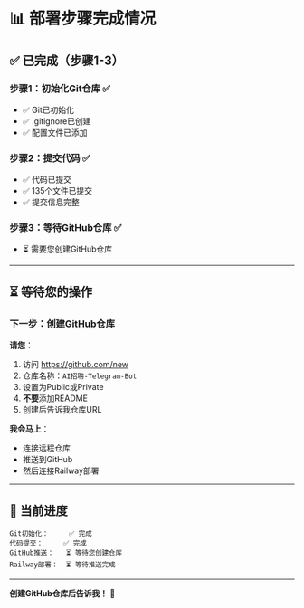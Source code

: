 # 📊 部署步骤完成情况

## ✅ 已完成（步骤1-3）

### 步骤1：初始化Git仓库 ✅
- ✅ Git已初始化
- ✅ .gitignore已创建
- ✅ 配置文件已添加

### 步骤2：提交代码 ✅
- ✅ 代码已提交
- ✅ 135个文件已提交
- ✅ 提交信息完整

### 步骤3：等待GitHub仓库 ✅
- ⏳ 需要您创建GitHub仓库

---

## ⏳ 等待您的操作

### 下一步：创建GitHub仓库

**请您**：
1. 访问 https://github.com/new
2. 仓库名称：`AI招聘-Telegram-Bot`
3. 设置为Public或Private
4. **不要**添加README
5. 创建后告诉我仓库URL

**我会马上**：
- 连接远程仓库
- 推送到GitHub
- 然后连接Railway部署

---

## 📍 当前进度

```
Git初始化：     ✅ 完成
代码提交：     ✅ 完成
GitHub推送：   ⏳ 等待您创建仓库
Railway部署：  ⏳ 等待推送完成
```

---

**创建GitHub仓库后告诉我！** 🚀

